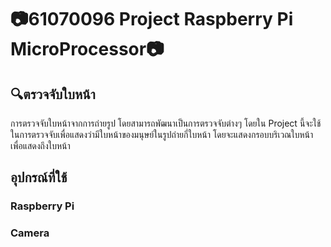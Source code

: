 # 📷61070096 Project Raspberry Pi MicroProcessor📷
<h2> 🔍ตรวจจับใบหน้า</h2>
การตรวจจับใบหน้าจากการถ่ายรูป โดยสามารถพัฒนาเป็นการตรวจจับต่างๆ โดยใน Project นี้จะใช้ในการตรวจจับเพื่อแสดงว่ามีใบหน้าของมนุษย์ในรูปถ่ายกี่ใบหน้า โดยจะแสดงกรอบบริเวณใบหน้า เพื่อแสดงถึงใบหน้า
<h2> อุปกรณ์ที่ใช้ </h2>
<h3> Raspberry Pi <h3> <h3> Camera <h3>
